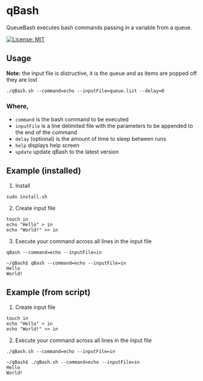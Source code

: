 # qBash
QueueBash executes bash commands passing in a variable from a queue.

[![License: MIT](https://img.shields.io/badge/License-MIT-yellow.svg)](https://opensource.org/licenses/MIT)

## Usage
**Note:** the input file is distructive, it is the queue and as items are popped off they are lost
```
./qBash.sh --command=echo --inputFile=queue.list --delay=0
```
### Where,
 * `command` is the bash command to be executed
 * `inputFile` is a line delimited file with the parameters to be appended to the end of the command
 * `delay` (optional) is the amount of time to sleep between runs
 * `help` displays help screen
 * `update` update qBash to the latest version

## Example (installed)
1. Install
```
sudo install.sh
```
2. Create input file
```
touch in
echo "Hello" > in
echo "World!" >> in
```
3. Execute your command across all lines in the input file
```
qBash --command=echo --inputFile=in
```
```
~/qBash$ qBash --command=echo --inputFile=in
Hello
World!
```

## Example (from script)
1. Create input file
```
touch in
echo "Hello" > in
echo "World!" >> in
```
2. Execute your command across all lines in the input file
```
./qBash.sh --command=echo --inputFile=in
```
```
~/qBash$ ./qBash.sh --command=echo --inputFile=in
Hello
World!
```

